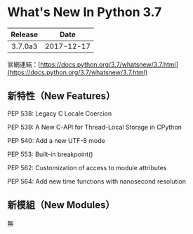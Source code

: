 # What's New In Python 3.7

| Release | Date |
| :---: | :---: |
| 3.7.0a3 | 2017-12-17 |

官網連結：[https://docs.python.org/3.7/whatsnew/3.7.html](https://docs.python.org/3.7/whatsnew/3.7.html)

## 新特性（New Features）

PEP 538: Legacy C Locale Coercion

PEP 539: A New C-API for Thread-Local Storage in CPython

PEP 540: Add a new UTF-8 mode

PEP 553: Built-in breakpoint\(\)

PEP 562: Customization of access to module attributes

PEP 564: Add new time functions with nanosecond resolution

## 新模組（New Modules）

無

